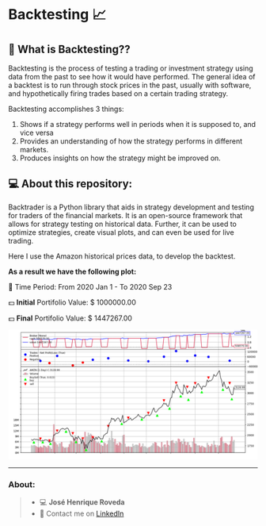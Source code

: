 # Backtesting 📈

## 🧮 What is Backtesting??

Backtesting is the process of testing a trading or investment strategy using data from the past to see how it would have performed.
The general idea of a backtest is to run through stock prices in the past, usually with software, and hypothetically firing trades based on a certain trading strategy.

Backtesting accomplishes 3 things:

1. Shows if a strategy performs well in periods when it is supposed to, and vice versa
2. Provides an understanding of how the strategy performs in different markets.
3. Produces insights on how the strategy might be improved on.

## 💻 About this repository:

Backtrader is a Python library that aids in strategy development and testing for traders of the financial markets.
It is an open-source framework that allows for strategy testing on historical data. Further, it can be used to optimize strategies, create visual plots, and can even be used for live trading.

Here I use the Amazon historical prices data, to develop the backtest.

**As a result we have the following plot:**

📅 Time Period: From 2020 Jan 1 - To 2020 Sep 23

💵 **Initial** Portifolio Value: $ 1000000.00

💵 **Final** Portifolio Value:   $ 1447267.00


![](https://raw.githubusercontent.com/josehenriqueroveda/backtesting/master/Figure_0.png)

---

### About:

> - 💻 **José Henrique Roveda**
> - 📨 Contact me on [LinkedIn](https://www.linkedin.com/in/jhroveda/)

